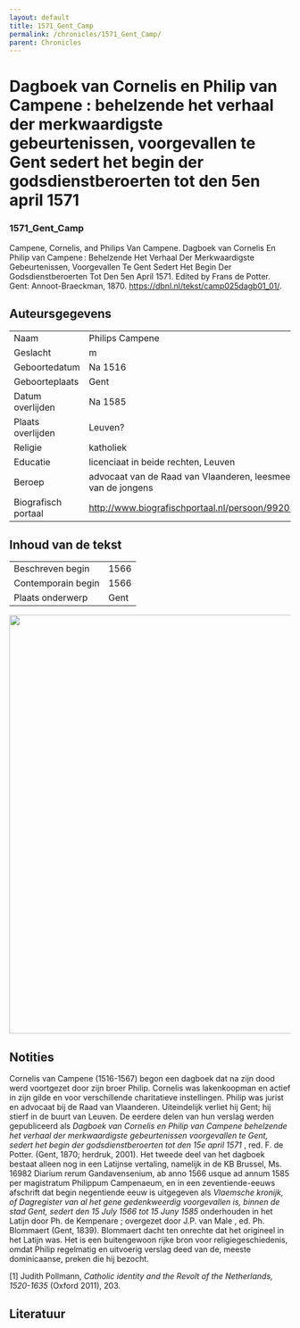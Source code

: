 ```yaml
---
layout: default
title: 1571_Gent_Camp
permalink: /chronicles/1571_Gent_Camp/
parent: Chronicles
--- 
```



# Dagboek van Cornelis en Philip van Campene : behelzende het verhaal der merkwaardigste gebeurtenissen, voorgevallen te Gent sedert het begin der godsdienstberoerten tot den 5en april 1571 

### 1571_Gent_Camp 

Campene, Cornelis, and Philips Van Campene. Dagboek van Cornelis En Philip van Campene : Behelzende Het Verhaal Der Merkwaardigste Gebeurtenissen, Voorgevallen Te Gent Sedert Het Begin Der Godsdienstberoerten Tot Den 5en April 1571. Edited by Frans de Potter. Gent: Annoot-Braeckman, 1870. https://dbnl.nl/tekst/camp025dagb01_01/. 

## Auteursgegevens 

| | | 
| --------------- | --------------- | 
| Naam | Philips Campene | 
| Geslacht | m | 
| Geboortedatum | Na 1516 | 
| Geboorteplaats | Gent | 
| Datum overlijden | Na 1585 | 
| Plaats overlijden | Leuven? | 
| Religie | katholiek | 
| Educatie | licenciaat in beide rechten, Leuven | 
| Beroep | advocaat van de Raad van Vlaanderen, leesmeester van de jongens | 
| Biografisch portaal | http://www.biografischportaal.nl/persoon/99203302 | 

## Inhoud van de tekst 

| | | 
| --------------- | --------------- | 
| Beschreven begin | 1566 | 
| Contemporain begin | 1566 | 
| Plaats onderwerp | Gent | 

[<img src="..\..\barplots_chronicles\1571_Gent_Camp.jpg" width="750"/>](..\..\barplots_chronicles\1571_Gent_Camp.jpg) 

## Notities 

Cornelis van Campene (1516-1567) begon een dagboek dat na zijn dood werd
voortgezet door zijn broer Philip. Cornelis was lakenkoopman en actief in zijn
gilde en voor verschillende charitatieve instellingen. Philip was jurist en
advocaat bij de Raad van Vlaanderen. Uiteindelijk verliet hij Gent; hij stierf
in de buurt van Leuven. De eerdere delen van hun verslag werden gepubliceerd
als _Dagboek van Cornelis en Philip van Campene behelzende het verhaal der
merkwaardigste gebeurtenissen voorgevallen te Gent, sedert het begin der
godsdienstberoerten tot den 15e april 1571_ , red. F. de Potter. (Gent, 1870;
herdruk, 2001). Het tweede deel van het dagboek bestaat alleen nog in een
Latijnse vertaling, namelijk in de KB Brussel, Ms. 16982 Diarium rerum
Gandavensenium, ab anno 1566 usque ad annum 1585 per magistratum Philippum
Campenaeum, en in een zeventiende-eeuws afschrift dat begin negentiende eeuw
is uitgegeven als _Vlaemsche kronĳk, of Dagregister van al het gene
gedenkweerdig voorgevallen is, binnen de stad Gent, sedert den 15 July 1566
tot 15 Juny 1585_ onderhouden in het Latijn door Ph. de Kempenare ; overgezet
door J.P. van Male , ed. Ph. Blommaert (Gent, 1839). Blommaert dacht ten
onrechte dat het origineel in het Latijn was. Het is een buitengewoon rijke
bron voor religiegeschiedenis, omdat Philip regelmatig en uitvoerig verslag
deed van de, meeste dominicaanse, preken die hij bezocht.

[1] Judith Pollmann, _Catholic identity and the Revolt of the Netherlands,
1520-1635_ (Oxford 2011), 203.



## Literatuur 

